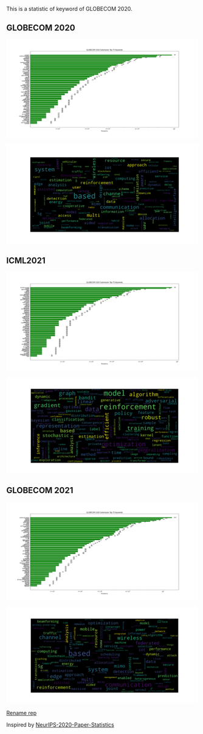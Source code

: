 This is a statistic of keyword of GLOBECOM 2020.
## GLOBECOM 2020
![Figure_1](figure/Figure_1_GLOBECON.png)

![Figure_2](figure/Figure_2_GLOBECON.png)

## ICML2021
![Figure_3](figure/statistic_ICML2021.png)

![Figure_4](figure/statistic2_ICML2021.png)

## GLOBECOM 2021 

![Figure_5](figure/Figure1_GlobeCom2021.png)

![Figure_6](figure/Figure2_GlobeCom2021.png)

[Rename rep](https://www.coonote.com/git-note/git-rename-github-push.html)

Inspired by [NeurIPS-2020-Paper-Statistics](https://github.com/hoya012/NeurIPS-2020-Paper-Statistics)

